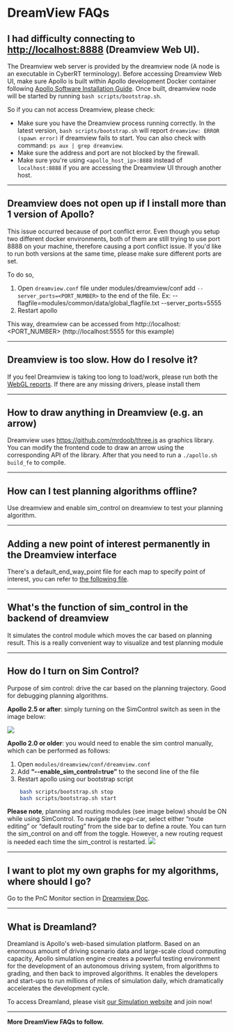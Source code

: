 # DreamView FAQs

## I had difficulty connecting to <http://localhost:8888> (Dreamview Web UI).

The Dreamview web server is provided by the dreamview node (A node is an
executable in CyberRT terminology). Before accessing Dreamview Web UI, make sure
Apollo is built within Apollo development Docker container following
[Apollo Software Installation Guide](../01_Installation%20Instructions/apollo_software_installation_guide.md).
Once built, dreamview node will be started by running
`bash scripts/bootstrap.sh`.

So if you can not access Dreamview, please check:

- Make sure you have the Dreamview process running correctly. In the latest
  version, `bash scripts/bootstrap.sh` will report
  `dreamview: ERROR (spawn error)` if dreamview fails to start. You can also
  check with command: `ps aux | grep dreamview`.
- Make sure the address and port are not blocked by the firewall.
- Make sure you're using `<apollo_host_ip>:8888` instead of `localhost:8888` if
  you are accessing the Dreamview UI through another host.

---

## Dreamview does not open up if I install more than 1 version of Apollo?

This issue occurred because of port conflict error. Even though you setup two
different docker environments, both of them are still trying to use port 8888 on
your machine, therefore causing a port conflict issue. If you'd like to run both
versions at the same time, please make sure different ports are set.

To do so,

1. Open `dreamview.conf` file under modules/dreamview/conf add
   `--server_ports=<PORT_NUMBER>` to the end of the file. Ex:
   --flagfile=modules/common/data/global_flagfile.txt --server_ports=5555
2. Restart apollo

This way, dreamview can be accessed from http://localhost:<PORT_NUMBER>
(http://localhost:5555 for this example)

---

## Dreamview is too slow. How do I resolve it?

If you feel Dreamview is taking too long to load/work, please run both the
[WebGL reports](http://webglreport.com/?v=1). If there are any missing drivers,
please install them

---

## How to draw anything in Dreamview (e.g. an arrow)

Dreamview uses https://github.com/mrdoob/three.js as graphics library. You can
modify the frontend code to draw an arrow using the corresponding API of the
library. After that you need to run a `./apollo.sh build_fe` to compile.

---

## How can I test planning algorithms offline?

Use dreamview and enable sim_control on dreamview to test your planning
algorithm.

---

## Adding a new point of interest permanently in the Dreamview interface

There's a default_end_way_point file for each map to specify point of interest,
you can refer to
[the following file](../../modules/map/data/demo/default_end_way_point.txt).

---

## What's the function of sim_control in the backend of dreamview

It simulates the control module which moves the car based on planning result.
This is a really convenient way to visualize and test planning module

---

## How do I turn on Sim Control?

Purpose of sim control: drive the car based on the planning trajectory. Good for
debugging planning algorithms.

**Apollo 2.5 or after**: simply turning on the SimControl switch as seen in the
image below:

![](images/sim_control_2.5.png)

**Apollo 2.0 or older**: you would need to enable the sim control manually,
which can be performed as follows:

1. Open `modules/dreamview/conf/dreamview.conf`
2. Add **“--enable_sim_control=true”** to the second line of the file
3. Restart apollo using our bootstrap script

```bash
    bash scripts/bootstrap.sh stop
    bash scripts/bootstrap.sh start
```

**Please note**, planning and routing modules (see image below) should be ON
while using SimControl. To navigate the ego-car, select either “route editing”
or “default routing” from the side bar to define a route. You can turn the
sim_control on and off from the toggle. However, a new routing request is needed
each time the sim_control is restarted. ![](images/sim_control_2.0.png)

---

## I want to plot my own graphs for my algorithms, where should I go?

Go to the PnC Monitor section in
[Dreamview Doc](../13_Apollo%20Tool/%E5%8F%AF%E8%A7%86%E5%8C%96%E4%BA%A4%E4%BA%92%E5%B7%A5%E5%85%B7Dremview/dreamview_usage_table.md).

---

## What is Dreamland?

Dreamland is Apollo's web-based simulation platform. Based on an enormous amount
of driving scenario data and large-scale cloud computing capacity, Apollo
simulation engine creates a powerful testing environment for the development of
an autonomous driving system, from algorithms to grading, and then back to
improved algorithms. It enables the developers and start-ups to run millions of
miles of simulation daily, which dramatically accelerates the development cycle.

To access Dreamland, please visit
[our Simulation website](http://apollo.auto/platform/simulation.html) and join
now!

---

**More DreamView FAQs to follow.**
